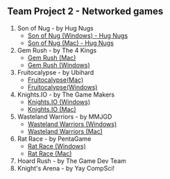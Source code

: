 ## Team Project 2 - Networked games

1. Son of Nug - by Hug Nugs
     - [Son of Nug (Windows) - Hug Nugs](https://wcu-cs-cooperlab.github.io/demo-games-ferntherobot/team-project-2/Sons_of_Nug_Windows.zip)
     - [Son of Nug (Mac) - Hug Nugs](https://wcu-cs-cooperlab.github.io/demo-games-ferntherobot/team-project-2/Sons_of_Nug_Mac.zip)
2. Gem Rush - by The 4 Kings
     - [Gem Rush (Mac)](https://wcu-cs-cooperlab.github.io/demo-games-inagle33/Projects/TeamProject2_mac/GemRush.zip)
     - [Gem Rush (Windows)](https://wcu-cs-cooperlab.github.io/demo-games-inagle33/Projects/TeamProject2_windows/GemRush.zip) 
4. Fruitocalypse - by Ubihard
     - [Fruitocalypse(Mac)](https://wcu-cs-cooperlab.github.io/demo-games-MuhammadAmer03/FruitocalypseMACOS.zip)
     - [Fruitocalypse(Windows)](https://wcu-cs-cooperlab.github.io/demo-games-MuhammadAmer03/FruitocalypseWindows.zip)
5. Knights.IO - by The Game Makers
     - [Knights.IO (Windows)](https://wcu-cs-cooperlab.github.io/demo-games-MatthewHorwatt/ZippedTeamProject/TheGameMakersProject2.zip)
     - [Knights.IO (Mac)](https://wcu-cs-cooperlab.github.io/demo-games-MatthewHorwatt/TheGameMakersProject2.zip)
7. Wasteland Warriors - by MMJGD
     - [Wasteland Warriors (Windows)](https://wcu-cs-cooperlab.github.io/demo-games-jacchambers/Team%20Project%202/Windows.zip)
     - [Wasteland Warriors (Mac)](https://wcu-cs-cooperlab.github.io/demo-games-jacchambers/Team%20Project%202/Mac/WastelandWarriors.zip)
9. Rat Race - by PentaGame
     - [Rat Race (Windows)](https://wcu-cs-cooperlab.github.io/demo-games-folo1/ratRace_Windows.zip)
     - [Rat Race (Mac)](https://wcu-cs-cooperlab.github.io/demo-games-folo1/ratRace_mac_fin.dmg)
10. Hoard Rush - by The Game Dev Team
11. Knight's Arena - by Yay CompSci!
